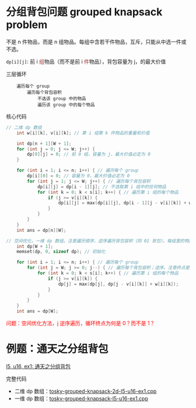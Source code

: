 # 分组背包问题 grouped knapsack problem

不是 n 件物品，而是 n 组物品。每组中含若干件物品，互斥，只能从中选一件或不选。

`dp[i][j]`: 前 i <font color="brown">组</font>物品（而不是前 i <font color="brown">件</font>物品），背包容量为 j，的最大价值

三层循环
```
    遍历每个 group
        遍历每个背包容积
            不选该 group 中的物品
            遍历该 group 中的每个物品
```

核心代码

```cpp
// 二维 dp 数组
    int w[i][k], v[i][k]; // 第 i 组第 k 件物品的重量和价值

    int dp[n + 1][W + 1];
    for (int j = 0; j <= W; j++) {
        dp[0][j] = 0; // 前 0 组，容量为 j，最大价值必定为 0
    }

    for (int i = 1; i <= n; i++) { // 遍历每个 group
        dp[i][0] = 0; // 容量为 0，最大价值必定为 0
        for (int j = 1; j <= W; j++) { // 遍历每个背包容积
            dp[i][j] = dp[i - 1][j]; // 不选取第 i 组中的任何物品
            for (int k = 0; k < s[i]; k++) { // 遍历第 i 组的每个物品
                if (j >= v[i][k]) {
                    dp[i][j] = max(dp[i][j], dp[i - 1][j - v[i][k]] + w[i][k]);
                }
            }
        }
    }
    int ans = dp[n][W];

// 空间优化，一维 dp 数组。注意遍历顺序，逆序遍历背包容积（同 01 背包）。每组里的物品，遍历顺序无关。
    int dp[W + 1];
    memset(dp, 0, sizeof dp); // 初始化

    for (int i = 1; i <= n; i++) { // 遍历每个 group
        for (int j = W; j >= 0; j--) { // 遍历每个背包容积；逆序。注意终点是 0 而不是 1！
            for (int k = 0; k < s[i]; k++) { // 遍历第 i 组的每个物品
                if (j >= v[i][k]) {
                    dp[j] = max(dp[j], dp[j - v[i][k]] + w[i][k]);
                }
            }
        }
    }
    int ans = dp[W];
```

<font color="red">问题：空间优化方法，j 逆序遍历，循环终点为何是 0？而不是 1？</font>

# 例题：通天之分组背包

[l5, u16, ex1: 通天之分组背包](https://oj.youdao.com/course/37/285/1#/1/14237)

完整代码
* 二维 dp 数组：[tosky-grouped-knapsack-2d-l5-u16-ex1.cpp](code/tosky-grouped-knapsack-2d-l5-u16-ex1.cpp)
* 一维 dp 数组：[tosky-grouped-knapsack-l5-u16-ex1.cpp](code/tosky-grouped-knapsack-l5-u16-ex1.cpp)